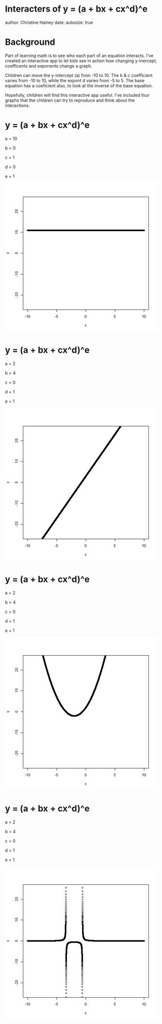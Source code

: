 Interacters of y = (a + bx + cx^d)^e
========================================================
author: Christine Hainey
date: 
autosize: true


 Background
========================================================



Part of learning math is to see who each part of an equation interacts.
I've created an interactive app to let kids see in action how changing 
y-inercept, coefficents and exponents change a graph.

Children can move the y-intercept (a) from -10 to 10.  The b & c coefficient varies from -10 to 10, while the expont d varies from -5 to 5.  The base equation has a coeficient also, to look at the inverse of the base equation. 

Hopefully, children will find this interactive app useful. I've included four graphs that the children can try to reproduce and think about the interactions.



  y = (a + bx + cx^d)^e
========================================================
a = 10

b = 0 

c = 1 

d = 0 

e = 1
![plot of chunk unnamed-chunk-1](data_product_presentation-figure/unnamed-chunk-1-1.png)

  y = (a + bx + cx^d)^e
========================================================
a = 2 

b = 4

c = 0

d = 1

e = 1

![plot of chunk unnamed-chunk-2](data_product_presentation-figure/unnamed-chunk-2-1.png)

 y = (a + bx + cx^d)^e
========================================================
a = 2 

b = 4

c = 0

d = 1

e = 1

![plot of chunk unnamed-chunk-3](data_product_presentation-figure/unnamed-chunk-3-1.png)

 y = (a + bx + cx^d)^e
========================================================
a = 2 

b = 4

c = 0

d = 1

e = 1

![plot of chunk unnamed-chunk-4](data_product_presentation-figure/unnamed-chunk-4-1.png)
